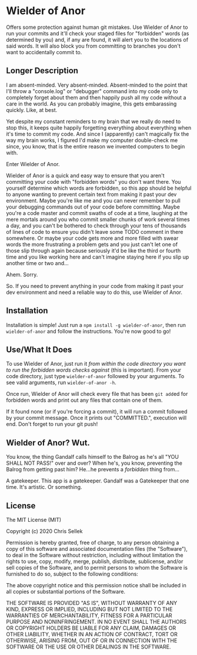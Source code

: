 # Wielder of Anor

Offers some protection against human git mistakes. Use Wielder of Anor to
run your commits and it'll check your staged files for "forbidden" words
(as determined by you) and, if any are found, it will alert you to the
locations of said words. It will also block you from committing to branches
you don't want to accidentally commit to.

## Longer Description

I am absent-minded. Very absent-minded. Absent-minded to the point that I'll
throw a "console.log" or "debugger" command into my code only to completely
forget about them and then happily push all my code without
a care in the world. As you can probably imagine, this gets embarassing quickly.
Like, at best.

Yet despite my constant reminders to
my brain that we really do need to stop this, it keeps quite happily forgetting
everything about everything when it's time to commit my code. And since I
(apparently) can't magically fix the way my brain works, I figured I'd make
my computer double-check me since, you know, that is the entire reason we
invented computers to begin with.

Enter Wielder of Anor.

Wielder of Anor is a quick and easy way to ensure that you aren't committing your
code with "forbidden words" you
don't want there. You yourself determine which words are forbidden, so this app
should be helpful to anyone wanting to prevent certain text from making it past
your dev environment. Maybe you're like me and you can never remember to pull
your debugging commands out of your code before committing. Maybe you're a code
master and commit swaths of code at a time, laughing at the mere mortals around
you who commit smaller chunks of work several times a day, and you can't be
bothered to check through your tens of thousands of lines of code to ensure you
didn't leave some TODO comment in there somewhere. Or maybe your code gets
more and more filled with swear words the more frustrating a problem gets and
you just can't let one of those slip through again because seriously it'd
be like the third or fourth time and you like working here and can't imagine
staying here if you slip up another time or two and...

Ahem. Sorry.

So. If you need to prevent anything in your code from making it past your dev
environment and need a reliable way to do this, use Wielder of Anor.

## Installation

Installation is simple! Just run a `npm install -g wielder-of-anor`, then run
`wielder-of-anor` and follow the instructions. You're now good to go!

## Use/What It Does

To use Wielder of Anor, just run it _from within the code directory you want to
run the forbidden words checks against_ (this is important). From your code
directory, just type `wielder-of-anor` followed by your arguments. To see valid
arguments, run `wielder-of-anor -h`.

Once run, Wielder of Anor will check every file that has been `git add`ed for
forbidden words and print out any files that contain one of them.

If it found none (or if you're forcing a commit), it will run a commit followed
by your commit message. Once it prints out "COMMITTED.", execution will end.
Don't forget to run your git push!

## Wielder of Anor? Wut.

You know, the thing Gandalf calls himself to the Balrog as he's all "YOU SHALL
NOT PASS!" over and over? When he's, you know, preventing the Balrog from
getting past him? He...he prevents a _forbidden_ thing from...

A gatekeeper. This app is a gatekeeper. Gandalf was a Gatekeeper that one
time. It's artistic. Or something.

## License

The MIT License (MIT)

Copyright (c) 2020 Chris Sellek

Permission is hereby granted, free of charge, to any person obtaining a copy
of this software and associated documentation files (the "Software"), to deal
in the Software without restriction, including without limitation the rights
to use, copy, modify, merge, publish, distribute, sublicense, and/or sell
copies of the Software, and to permit persons to whom the Software is
furnished to do so, subject to the following conditions:

The above copyright notice and this permission notice shall be included in all
copies or substantial portions of the Software.

THE SOFTWARE IS PROVIDED "AS IS", WITHOUT WARRANTY OF ANY KIND, EXPRESS OR
IMPLIED, INCLUDING BUT NOT LIMITED TO THE WARRANTIES OF MERCHANTABILITY,
FITNESS FOR A PARTICULAR PURPOSE AND NONINFRINGEMENT. IN NO EVENT SHALL THE
AUTHORS OR COPYRIGHT HOLDERS BE LIABLE FOR ANY CLAIM, DAMAGES OR OTHER
LIABILITY, WHETHER IN AN ACTION OF CONTRACT, TORT OR OTHERWISE, ARISING FROM,
OUT OF OR IN CONNECTION WITH THE SOFTWARE OR THE USE OR OTHER DEALINGS IN THE
SOFTWARE.
